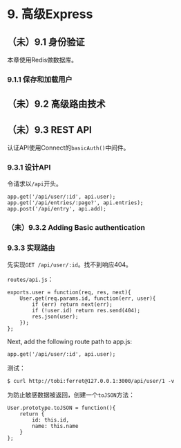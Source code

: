 # 9. 高级Express

## （未）9.1 身份验证

本章使用Redis做数据库。

### 9.1.1 保存和加载用户

## （未）9.2 高级路由技术

## （未）9.3 REST API

认证API使用Connect的`basicAuth()`中间件。

### 9.3.1 设计API

令请求以`/api`开头。

	app.get('/api/user/:id', api.user);
	app.get('/api/entries/:page?', api.entries);
	app.post('/api/entry', api.add);

### （未）9.3.2 Adding Basic authentication

### 9.3.3 实现路由

先实现`GET /api/user/:id`。找不到响应404。 

`routes/api.js`：

	exports.user = function(req, res, next){
		User.get(req.params.id, function(err, user){
			if (err) return next(err);
			if (!user.id) return res.send(404);
			res.json(user);
		});
	};

Next, add the following route path to app.js:

	app.get('/api/user/:id', api.user);

测试：
	
	$ curl http://tobi:ferret@127.0.0.1:3000/api/user/1 -v

为防止敏感数据被返回，创建一个`toJSON`方法：

	User.prototype.toJSON = function(){
		return {
			id: this.id,
			name: this.name
		}
	};


